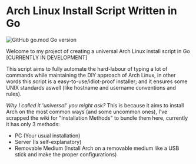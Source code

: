 # Arch Linux Install Script Written in Go

![GitHub go.mod Go version](https://img.shields.io/github/go-mod/go-version/MiraiMindz/ArchInstall?style=flat-square)

Welcome to my project of creating a universal Arch Linux install script in Go \[CURRENTLY IN DEVELOPMENT\]

This script aims to fully automate the hard-labour of typing a lot of commands while maintaining the DIY approach of Arch Linux, in other words this script is a easy-to-use/idiot-proof installer; and it ensures some UNIX standards aswell (like hostname and username conventions and rules).

*Why I called it 'universal' you might ask?* This is because it aims to install Arch on the most common ways (and some uncommon ones), I've scrapped the wiki for "Installation Methods" to bundle them here, currently it has only 3 methods:
- PC (Your usual installation)
- Server (Is self-explanatory)
- Removable Medium (Install Arch on a removable medium like a USB stick and make the proper configurations)
